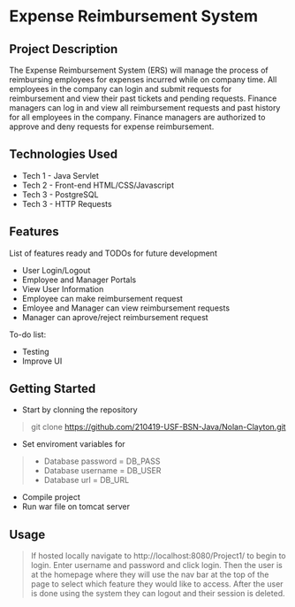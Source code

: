 # Expense Reimbursement System

## Project Description

The Expense Reimbursement System (ERS) will manage the process of reimbursing employees for expenses incurred while on company time. 
All employees in the company can login and submit requests for reimbursement and view their past tickets and pending requests. 
Finance managers can log in and view all reimbursement requests and past history for all employees in the company. Finance managers are authorized to 
approve and deny requests for expense reimbursement.

## Technologies Used

* Tech 1 - Java Servlet
* Tech 2 - Front-end HTML/CSS/Javascript
* Tech 3 - PostgreSQL
* Tech 3 - HTTP Requests 

## Features

List of features ready and TODOs for future development
* User Login/Logout
* Employee and Manager Portals 
* View User Information
* Employee can make reimbursement request
* Emloyee and Manager can view reimbursement requests
* Manager can aprove/reject reimbursement request

To-do list:
* Testing
* Improve UI

## Getting Started
   
* Start by clonning the repository
>git clone https://github.com/210419-USF-BSN-Java/Nolan-Clayton.git

* Set enviroment variables for  
> * Database password =  DB_PASS
> * Database username =  DB_USER
> * Database url =  DB_URL
* Compile project
* Run war file on tomcat server


## Usage

> If hosted locally navigate to http://localhost:8080/Project1/ to begin to login. Enter username and password and click login. Then the user is at the homepage where they will
use the nav bar at the top of the page to select which feature they would like to access. After the user is done using the system they can logout and their session is deleted.

